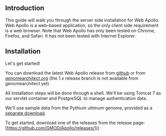 Introduction
------------
 
This guide will walk you through the server side installation for Web
Apollo. Web Apollo is a web-based application, so the only client side
requirement is a web browser. Note that Web Apollo has only been tested
on Chrome, Firefox, and Safari. It has not been tested with Internet
Explorer.
 
Installation
------------
Let's get started!
 
You can download the latest Web Apollo release from [github](https://github.com/gmod/Apollo.git) or from
[genomearchitect.org](http://genomearchitect.org) (the 1.x release branch is not available from genomearchitect yet).

All installation steps will be done through a shell. We'll be using Tomcat 7
as our servlet container and PostgreSQL to manage authentication data.

We'll use sample data from the Pythium ultimum genome, provided as a
[separate download](http://icebox.lbl.gov/webapollo/data/pyu_data.tgz).

To get started, download one of the releases from the release page: [https://github.com/GMOD/Apollo/releases/]()

